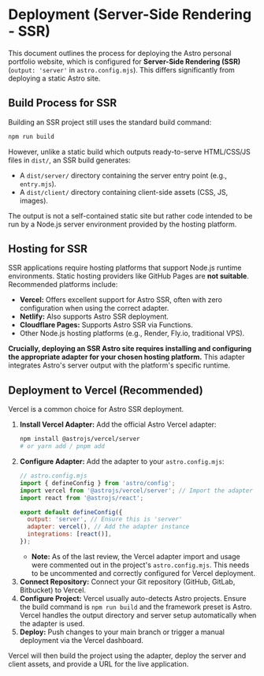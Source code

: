 # Deployment (Server-Side Rendering - SSR)

This document outlines the process for deploying the Astro personal portfolio website, which is configured for **Server-Side Rendering (SSR)** (`output: 'server'` in `astro.config.mjs`). This differs significantly from deploying a static Astro site.

## Build Process for SSR

Building an SSR project still uses the standard build command:

```bash
npm run build
```

However, unlike a static build which outputs ready-to-serve HTML/CSS/JS files in `dist/`, an SSR build generates:

*   A `dist/server/` directory containing the server entry point (e.g., `entry.mjs`).
*   A `dist/client/` directory containing client-side assets (CSS, JS, images).

The output is not a self-contained static site but rather code intended to be run by a Node.js server environment provided by the hosting platform.

## Hosting for SSR

SSR applications require hosting platforms that support Node.js runtime environments. Static hosting providers like GitHub Pages are **not suitable**. Recommended platforms include:

*   **Vercel:** Offers excellent support for Astro SSR, often with zero configuration when using the correct adapter.
*   **Netlify:** Also supports Astro SSR deployment.
*   **Cloudflare Pages:** Supports Astro SSR via Functions.
*   Other Node.js hosting platforms (e.g., Render, Fly.io, traditional VPS).

**Crucially, deploying an SSR Astro site requires installing and configuring the appropriate adapter for your chosen hosting platform.** This adapter integrates Astro's server output with the platform's specific runtime.

## Deployment to Vercel (Recommended)

Vercel is a common choice for Astro SSR deployment.

1.  **Install Vercel Adapter:** Add the official Astro Vercel adapter:
    ```bash
    npm install @astrojs/vercel/server
    # or yarn add / pnpm add
    ```
2.  **Configure Adapter:** Add the adapter to your `astro.config.mjs`:
    ```javascript
    // astro.config.mjs
    import { defineConfig } from 'astro/config';
    import vercel from '@astrojs/vercel/server'; // Import the adapter
    import react from '@astrojs/react';

    export default defineConfig({
      output: 'server', // Ensure this is 'server'
      adapter: vercel(), // Add the adapter instance
      integrations: [react()],
    });
    ```
    *   **Note:** As of the last review, the Vercel adapter import and usage were commented out in the project's `astro.config.mjs`. This needs to be uncommented and correctly configured for Vercel deployment.
3.  **Connect Repository:** Connect your Git repository (GitHub, GitLab, Bitbucket) to Vercel.
4.  **Configure Project:** Vercel usually auto-detects Astro projects. Ensure the build command is `npm run build` and the framework preset is Astro. Vercel handles the output directory and server setup automatically when the adapter is used.
5.  **Deploy:** Push changes to your main branch or trigger a manual deployment via the Vercel dashboard.

Vercel will then build the project using the adapter, deploy the server and client assets, and provide a URL for the live application.
